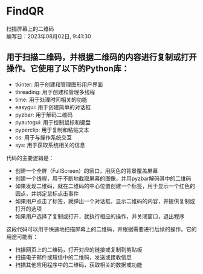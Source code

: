 # FindQR
 扫描屏幕上的二维码<br>
编写日：2023‎年‎08‎月‎02‎日, ‏‎9:41:30
## 用于扫描二维码，并根据二维码的内容进行复制或打开操作。它使用了以下的Python库：

- tkinter: 用于创建和管理图形用户界面
- threading: 用于创建和管理多线程
- time: 用于处理时间相关的功能
- easygui: 用于创建简单的对话框
- pyzbar: 用于解码二维码
- pyautogui: 用于控制鼠标和键盘
- pyperclip: 用于复制和粘贴文本
- os: 用于与操作系统交互
- sys: 用于获取系统相关的信息

代码的主要逻辑是：

- 创建一个全屏（FullScreen）的窗口，用灰色的背景覆盖屏幕
- 创建一个线程，用于不断地截取屏幕的图像，并用pyzbar解码其中的二维码
- 如果发现二维码，就在二维码的中心位置创建一个标签，用于显示一个红色的圆点，并绑定鼠标点击事件
- 如果用户点击了标签，就弹出一个对话框，显示二维码的内容，并提供复制或打开的选项
- 如果用户选择了复制或打开，就执行相应的操作，并关闭窗口，退出程序

这段代码可以用于快速地扫描屏幕上的二维码，并根据需要进行后续的操作。它的用途可能有：

- 扫描网页上的二维码，打开对应的链接或复制到剪贴板
- 扫描电子邮件或短信中的二维码，发送或接收信息
- 扫描其他应用程序中的二维码，获取相关的数据或功能
